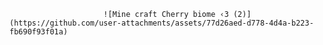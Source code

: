                          ![Mine craft Cherry biome ‹𝟹 (2)](https://github.com/user-attachments/assets/77d26aed-d778-4d4a-b223-fb690f93f01a)

